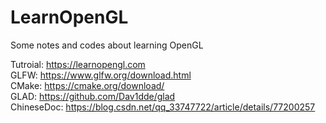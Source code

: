 # LearnOpenGL
Some notes and codes about learning OpenGL

Tutroial:   https://learnopengl.com   
GLFW:       https://www.glfw.org/download.html      
CMake:      https://cmake.org/download/           
GLAD:       https://github.com/Dav1dde/glad           
ChineseDoc: https://blog.csdn.net/qq_33747722/article/details/77200257    
